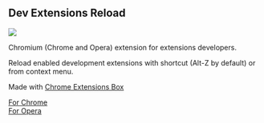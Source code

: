 Dev Extensions Reload
---------------------

![](https://raw.githubusercontent.com/onikienko/dev-extensions-reload/master/img/ext_icons/128.png)

Chromium (Chrome and Opera) extension for extensions developers.

Reload enabled development extensions with shortcut (Alt-Z by default) or from context menu.

Made with [Chrome Extensions Box](https://github.com/onikienko/chrome-extensions-box)

[For Chrome](https://chrome.google.com/webstore/detail/dev-extensions-reload/bbanndmhbmgajamonlgnjnfdbifbnbdj)   
[For Opera](https://addons.opera.com/extensions/details/dev-extensions-reload/)
